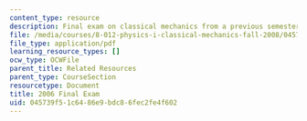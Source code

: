 ```yaml
---
content_type: resource
description: Final exam on classical mechanics from a previous semester.
file: /media/courses/8-012-physics-i-classical-mechanics-fall-2008/045739f51c6486e9bdc86fec2fe4f602_2006_final.pdf
file_type: application/pdf
learning_resource_types: []
ocw_type: OCWFile
parent_title: Related Resources
parent_type: CourseSection
resourcetype: Document
title: 2006 Final Exam
uid: 045739f5-1c64-86e9-bdc8-6fec2fe4f602
---
```

